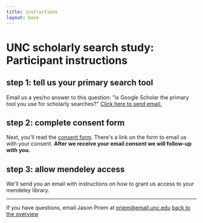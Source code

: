 ```yaml
---
title: instructions
layout: base
---
```


# UNC scholarly search study: Participant instructions

## step 1: tell us your primary search tool

Email us a yes/no answer to this question: "is Google Scholar the primary tool you use for scholarly searches?" <a href="mailto:priem@email.unc.edu?subject=[schol-search q1]">Click here to send email.</a>

## step 2: complete consent form

Next, you'll read the [consent form](http://jasonpriem.github.com/schol-search-study/consent.html). There's a link on the form to email us with your consent. **After we receive your email consent we will follow-up with you.**

## step 3: allow mendeley access

We'll send you an email with instructions on how to grant us access to your mendeley library.



----

If you have questions, email Jason Priem at priem@email.unc.edu
[back to the overview](http://jasonpriem.github.com/schol-search-study/overview_and_signup.html)









